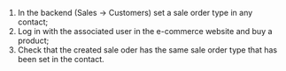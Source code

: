 1.  In the backend (Sales -\> Customers) set a sale order type in any
    contact;
2.  Log in with the associated user in the e-commerce website and buy a
    product;
3.  Check that the created sale oder has the same sale order type that
    has been set in the contact.
